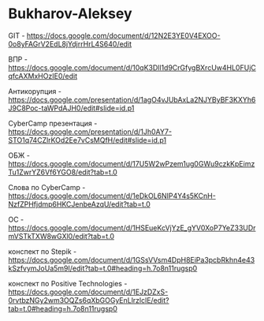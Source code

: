 # Bukharov-Aleksey
GIT - https://docs.google.com/document/d/12N2E3YE0V4EXOO-0o8yFAGrV2EdL8jYdjrrHrL4S640/edit

ВПР - https://docs.google.com/document/d/10qK3Dll1d9CrGfygBXrcUw4HL0FUjCqfcAXMxHOzIE0/edit

Антикорупция - https://docs.google.com/presentation/d/1agO4vJUbAxLa2NJYByBF3KXYh6J9C8Poc-taWPdAJH0/edit#slide=id.p1

CyberCamp презентация - https://docs.google.com/presentation/d/1Jh0AY7-STO1q74CZlrKOd2Ee7vCsMQfH/edit#slide=id.p1

ОБЖ - https://docs.google.com/document/d/17U5W2wPzem1ug0GWu9czkKpEimzTu1ZwrYZ6Vf6YGO8/edit?tab=t.0

Слова по CyberCamp - https://docs.google.com/document/d/1eDkOL6NIP4Y4s5KCnH-NzfZPHfjdmp6HKCJenbeAzqU/edit?tab=t.0

ОС - https://docs.google.com/document/d/1HSEueKcVjYzE_gYV0XoP7YeZ33UDrmVSTkTXW8wGXl0/edit?tab=t.0 

конспект по Stepik - https://docs.google.com/document/d/1GSsVVsm4DpH8EiPa3pcbRkhn4e43kSzfvymJoUa5m9I/edit?tab=t.0#heading=h.7o8n11rugsp0

конспект по Positive Technologies - https://docs.google.com/document/d/1EJzDZxS-0rvtbzNGy2wm3OQZs6qXbGOGyEnLlrzlclE/edit?tab=t.0#heading=h.7o8n11rugsp0
